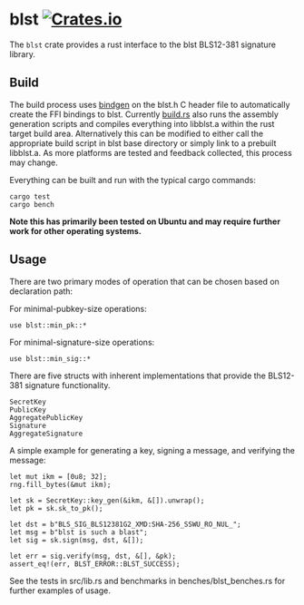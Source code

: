# blst [![Crates.io](https://img.shields.io/crates/v/blst.svg)](https://crates.io/crates/blst)

The `blst` crate provides a rust interface to the blst BLS12-381 signature library.

## Build
The build process uses [bindgen](https://github.com/rust-lang/rust-bindgen) on the blst.h C header file to automatically create the FFI bindings to blst. Currently [build.rs](https://github.com/supranational/blst/blob/master/bindings/rust/build.rs) also runs the assembly generation scripts and compiles everything into libblst.a within the rust target build area. Alternatively this can be modified to either call the appropriate build script in blst base directory or simply link to a prebuilt libblst.a. As more platforms are tested and feedback collected, this process may change.

Everything can be built and run with the typical cargo commands:

```
cargo test
cargo bench
```

**Note this has primarily been tested on Ubuntu and may require further work for other operating systems.**

## Usage
There are two primary modes of operation that can be chosen based on declaration path:

For minimal-pubkey-size operations:
```
use blst::min_pk::*
```

For minimal-signature-size operations:
```
use blst::min_sig::*
```

There are five structs with inherent implementations that provide the BLS12-381 signature functionality.
```
SecretKey
PublicKey
AggregatePublicKey
Signature
AggregateSignature
```

A simple example for generating a key, signing a message, and verifying the message:
```
let mut ikm = [0u8; 32];
rng.fill_bytes(&mut ikm);

let sk = SecretKey::key_gen(&ikm, &[]).unwrap();
let pk = sk.sk_to_pk();

let dst = b"BLS_SIG_BLS12381G2_XMD:SHA-256_SSWU_RO_NUL_";
let msg = b"blst is such a blast";
let sig = sk.sign(msg, dst, &[]);

let err = sig.verify(msg, dst, &[], &pk);
assert_eq!(err, BLST_ERROR::BLST_SUCCESS);
```

See the tests in src/lib.rs and benchmarks in benches/blst_benches.rs for further examples of usage.
